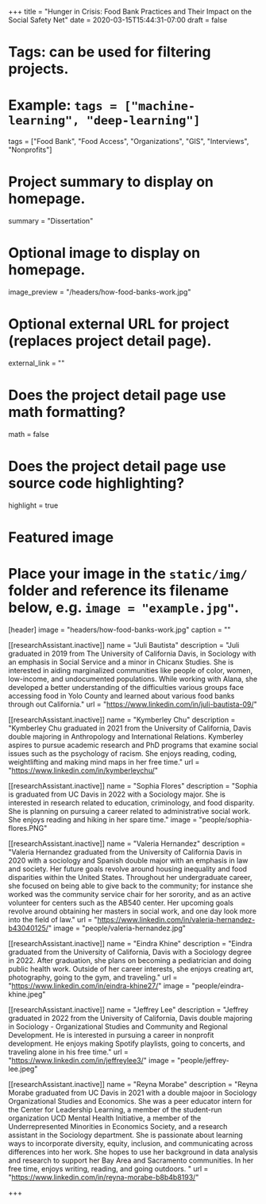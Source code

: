 +++
title = "Hunger in Crisis: Food Bank Practices and Their Impact on the Social Safety Net"
date = 2020-03-15T15:44:31-07:00
draft = false

# Tags: can be used for filtering projects.
# Example: `tags = ["machine-learning", "deep-learning"]`
tags = ["Food Bank", "Food Access", "Organizations", "GIS", "Interviews", "Nonprofits"]

# Project summary to display on homepage.
summary = "Dissertation"

# Optional image to display on homepage.
image_preview = "/headers/how-food-banks-work.jpg"

# Optional external URL for project (replaces project detail page).
external_link = ""

# Does the project detail page use math formatting?
math = false

# Does the project detail page use source code highlighting?
highlight = true

# Featured image
# Place your image in the `static/img/` folder and reference its filename below, e.g. `image = "example.jpg"`.
[header]
image = "headers/how-food-banks-work.jpg"
caption = ""

[[researchAssistant.inactive]]
	name = "Juli Bautista"
	description = "Juli graduated in 2019 from The University of California Davis, in Sociology with an emphasis in Social Service and a minor in Chicanx Studies. She is interested in aiding marginalized communities like people of color, women, low-income, and undocumented populations. While working with Alana, she developed a better understanding of the difficulties various groups face accessing food in Yolo County and learned about various food banks through out California."
	url = "https://www.linkedin.com/in/juli-bautista-09/"

[[researchAssistant.inactive]]
	name = "Kymberley Chu"
	description = "Kymberley Chu graduated in 2021 from the University of California, Davis double majoring in Anthropology and International Relations. Kymberley aspires to pursue academic research and PhD programs that examine social issues such as the psychology of racism. She enjoys reading, coding, weightlifting and making mind maps in her free time."
    url = "https://www.linkedin.com/in/kymberleychu/"

[[researchAssistant.inactive]]
	name = "Sophia Flores"
	description = "Sophia is graduated from UC Davis in 2022 with a Sociology major. She is interested in research related to education, criminology, and food disparity. She is planning on pursuing a career related to administrative social work. She enjoys reading and hiking in her spare time."
	image = "people/sophia-flores.PNG"

[[researchAssistant.inactive]]
	name = "Valeria Hernandez"
	description = "Valeria Hernandez graduated from the University of California Davis in 2020 with a sociology and Spanish double major with an emphasis in law and society. Her future goals revolve around housing inequality and food disparities within the United States. Throughout her undergraduate career, she focused on being able to give back to the community; for instance she worked was the community service chair for her sorority, and as an active volunteer for centers such as the AB540 center. Her upcoming goals revolve around obtaining her masters in social work, and one day look more into the field of law."
	url = "https://www.linkedin.com/in/valeria-hernandez-b43040125/"
	image = "people/valeria-hernandez.jpg"

[[researchAssistant.inactive]]
	name = "Eindra Khine"
	description = "Eindra graduated from the University of California, Davis with a Sociology degree in 2022. After graduation, she plans on becoming a pediatrician and doing public health work. Outside of her career interests, she enjoys creating art, photography, going to the gym, and traveling."
	url = "https://www.linkedin.com/in/eindra-khine27/"
	image = "people/eindra-khine.jpeg"

[[researchAssistant.inactive]]
	name = "Jeffrey Lee"
	description = "Jeffrey graduated in 2022 from the University of California, Davis double majoring in Sociology - Organizational Studies and Community and Regional Development. He is interested in pursuing a career in nonprofit development. He enjoys making Spotify playlists, going to concerts, and traveling alone in his free time."
	url = "https://www.linkedin.com/in/jeffreylee3/"
	image = "people/jeffrey-lee.jpeg"


[[researchAssistant.inactive]]
	name = "Reyna Morabe"
	description = "Reyna Morabe graduated from UC Davis in 2021 with a double majoor in Sociology Organizational Studies and Economics. She was a peer educator intern for the Center for Leadership Learning, a member of the student-run organization UCD Mental Health Initiative, a member of the Underrepresented Minorities in Economics Society, and a research assistant in the Sociology department. She is passionate about learning ways to incorporate diversity, equity, inclusion, and communicating across differences into her work. She hopes to use her background in data analysis and research to support her Bay Area and Sacramento communities. In her free time, enjoys writing, reading, and going outdoors. "
	url = "https://www.linkedin.com/in/reyna-morabe-b8b4b8193/"


+++
